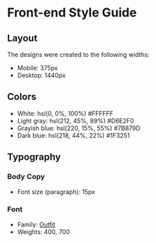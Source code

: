 # Front-end Style Guide

## Layout

The designs were created to the following widths:

- Mobile: 375px
- Desktop: 1440px

## Colors

- White: hsl(0, 0%, 100%) #FFFFFF
- Light gray: hsl(212, 45%, 89%) #D6E2F0
- Grayish blue: hsl(220, 15%, 55%) #7B879D
- Dark blue: hsl(218, 44%, 22%) #1F3251

## Typography

### Body Copy

- Font size (paragraph): 15px

### Font

- Family: [Outfit](https://fonts.google.com/specimen/Outfit)
- Weights: 400, 700
